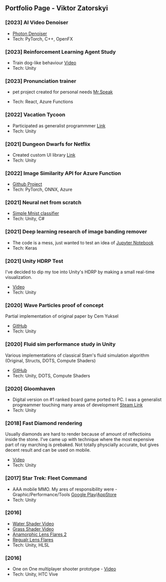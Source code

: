 ## Portfolio Page - Viktor Zatorskyi

### [2023] AI Video Denoiser
- [Photon Denoiser](https://chaosdynamics.ai/photon-denoiser/)
- Tech: PyTorch, C++, OpenFX

### [2023] Reinforcement Learning Agent Study
- Train dog-like behaviour [Video](https://www.youtube.com/watch?v=rvlc5Ao7sHE)
- Tech: Unity
  
### [2023] Pronunciation trainer 
* pet project created for personal needs [Mr.Speak](https://mrspeak.app/)
- Tech: React, Azure Functions

### [2022] Vacation Tycoon 
- Participated as generalist programmmer [Link](https://hyperhippo.com/games/vacation-tycoon/)
- Tech: Unity

### [2021] Dungeon Dwarfs for Netflix
- Created custom UI library [Link](https://hyperhippo.com/games/dungeon-dwarves/)
- Tech: Unity

### [2022] Image Similarity API for Azure Function
- [Github Project](https://github.com/bmind7/ImageSimilarityAPI)
- Tech: PyTorch, ONNX, Azure

### [2021] Neural net from scratch
- [Simple Mnist classifier](https://github.com/bmind7/mnist_from_scratch)
- Tech: Unity, C#

### [2021] Deep learning research of image banding remover
- The code is a mess, just wanted to test an idea of [Jupyter Notebook](https://github.com/bmind7/deeplearning_banding_remover/blob/main/Debander.ipynb)
- Tech: Keras

### [2021] Unity HDRP Test 
I've decided to dip my toe into Unity's HDRP by making a small real-time visualization.
- [Video](https://www.youtube.com/watch?v=dKFTViOx23s)
- Tech: Unity

### [2020] Wave Particles proof of concept
Partial implementation of original paper by Cem Yuksel
- [GitHub](https://github.com/bmind7/WaveParticles)
- Tech: Unity

### [2020] Fluid sim performance study in Unity
Various implementations of classical Stam's fluid simulation algorithm (Original, Structs, DOTS, Compute Shaders)
- [GitHub](https://github.com/bmind7/UnityFluid2D)
- Tech: Unity, DOTS, Compute Shaders

### [2020] Gloomhaven
- Digital version on #1 ranked board game ported to PC. I was a generalist progreammer touching many areas of development [Steam Link](https://store.steampowered.com/app/780290/Gloomhaven/)
- Tech: Unity

### [2018] Fast Diamond rendering
Usually diamonds are hard to render because of amount of relfectioins inside the stone. I've came up with technique where the most expensive part of ray marching is prebaked. Not totally physcially accurate, but gives decent result and can be used on mobile.
- [Video](https://www.youtube.com/watch?v=QhaIey5NpU4)
- Tech: Unity

### [2017] Star Trek: Fleet Command 
- AAA mobile MMO. My ares of responsibility were - Graphic/Performance/Tools [Google Play](https://play.google.com/store/apps/details?id=com.scopely.startrek)/[AppStore](https://apps.apple.com/us/app/star-trek-fleet-command/id1427744264)
- Tech: Unity

### [2016]
- [Water Shader Video](https://www.youtube.com/watch?v=4CH18n9BaHk)
- [Grass Shader Video](https://www.youtube.com/watch?v=luaOsx4D6Mg)
- [Anamorphic Lens Flares 2](https://www.youtube.com/watch?v=OcHSjilf0Ro)
- [Regualr Lens Flares](https://www.youtube.com/watch?v=ZTKknM9ZLHs)
- Tech: Unity, HLSL

### [2016]
- One on One multiplayer shooter prototype - [Video](https://www.youtube.com/watch?v=ULLfdxCKtxs)
- Tech: Unity, HTC Vive

